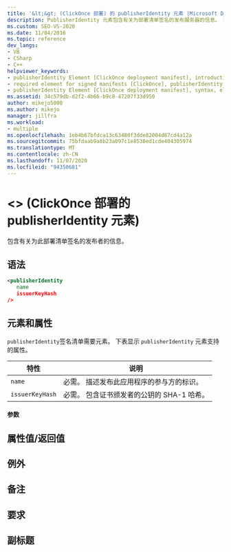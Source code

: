 ```yaml
---
title: '&lt;&gt; (ClickOnce 部署) 的 publisherIdentity 元素 |Microsoft Docs'
description: PublisherIdentity 元素包含有关为部署清单签名的发布服务器的信息。 签名清单需要元素。
ms.custom: SEO-VS-2020
ms.date: 11/04/2016
ms.topic: reference
dev_langs:
- VB
- CSharp
- C++
helpviewer_keywords:
- publisherIdentity Element [ClickOnce deployment manifest], introduction
- required element for signed manifests [ClickOnce], publisherIdentity Element
- publisherIdentity Element [ClickOnce deployment manifest], syntax, elements, and attributes
ms.assetid: 34c579db-d2f2-4b66-b9c8-47207f33d950
author: mikejo5000
ms.author: mikejo
manager: jillfra
ms.workload:
- multiple
ms.openlocfilehash: 1eb4b67bfdca13c63480f3dde82004d87cd4a12a
ms.sourcegitcommit: 75bfdaab9a8b23a097c1e8538ed1cde404305974
ms.translationtype: MT
ms.contentlocale: zh-CN
ms.lasthandoff: 11/07/2020
ms.locfileid: "94350681"
---
```

# <a name="ltpublisheridentitygt-element-clickonce-deployment"></a>&lt;&gt; (ClickOnce 部署的 publisherIdentity 元素) 
包含有关为此部署清单签名的发布者的信息。

## <a name="syntax"></a>语法

```xml
<publisherIdentity
   name
   issuerKeyHash
/>
```

## <a name="elements-and-attributes"></a>元素和属性
 `publisherIdentity`签名清单需要元素。 下表显示 `publisherIdentity` 元素支持的属性。

|特性|说明|
|---------------|-----------------|
|`name`|必需。 描述发布此应用程序的参与方的标识。|
|`issuerKeyHash`|必需。 包含证书颁发者的公钥的 SHA-1 哈希。|

#### <a name="parameters"></a>参数

## <a name="property-valuereturn-value"></a>属性值/返回值

## <a name="exceptions"></a>例外

## <a name="remarks"></a>备注

## <a name="requirements"></a>要求

## <a name="subhead"></a>副标题